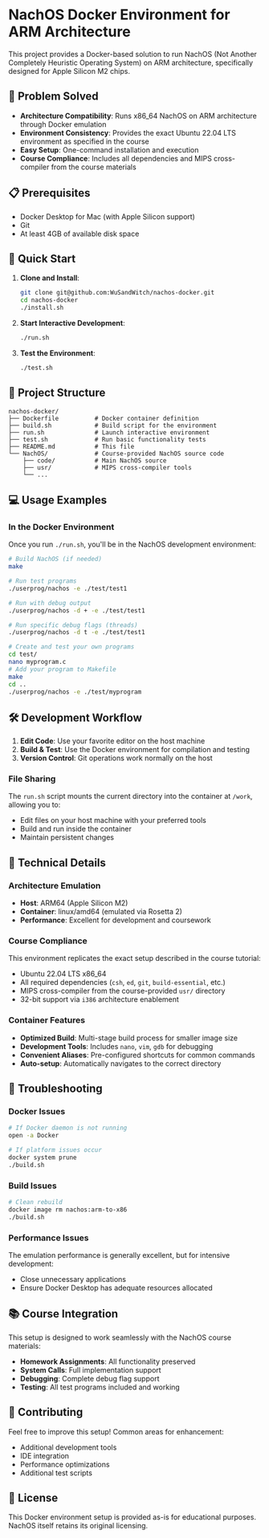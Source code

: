 # NachOS Docker Environment for ARM Architecture

This project provides a Docker-based solution to run NachOS (Not Another Completely Heuristic Operating System) on ARM architecture, specifically designed for Apple Silicon M2 chips.

## 🎯 Problem Solved

- **Architecture Compatibility**: Runs x86_64 NachOS on ARM architecture through Docker emulation
- **Environment Consistency**: Provides the exact Ubuntu 22.04 LTS environment as specified in the course
- **Easy Setup**: One-command installation and execution
- **Course Compliance**: Includes all dependencies and MIPS cross-compiler from the course materials

## 📋 Prerequisites

- Docker Desktop for Mac (with Apple Silicon support)
- Git
- At least 4GB of available disk space

## 🚀 Quick Start

1. **Clone and Install**:
   ```bash
   git clone git@github.com:WuSandWitch/nachos-docker.git
   cd nachos-docker
   ./install.sh
   ```

2. **Start Interactive Development**:
   ```bash
   ./run.sh
   ```

3. **Test the Environment**:
   ```bash
   ./test.sh
   ```

## 📁 Project Structure

```
nachos-docker/
├── Dockerfile          # Docker container definition
├── build.sh            # Build script for the environment
├── run.sh              # Launch interactive environment
├── test.sh             # Run basic functionality tests
├── README.md           # This file
└── NachOS/             # Course-provided NachOS source code
    ├── code/           # Main NachOS source
    ├── usr/            # MIPS cross-compiler tools
    └── ...
```

## 💻 Usage Examples

### In the Docker Environment

Once you run `./run.sh`, you'll be in the NachOS development environment:

```bash
# Build NachOS (if needed)
make

# Run test programs
./userprog/nachos -e ./test/test1

# Run with debug output
./userprog/nachos -d + -e ./test/test1

# Run specific debug flags (threads)
./userprog/nachos -d t -e ./test/test1

# Create and test your own programs
cd test/
nano myprogram.c
# Add your program to Makefile
make
cd ..
./userprog/nachos -e ./test/myprogram
```

## 🛠 Development Workflow

1. **Edit Code**: Use your favorite editor on the host machine
2. **Build & Test**: Use the Docker environment for compilation and testing
3. **Version Control**: Git operations work normally on the host

### File Sharing

The `run.sh` script mounts the current directory into the container at `/work`, allowing you to:
- Edit files on your host machine with your preferred tools
- Build and run inside the container
- Maintain persistent changes

## 🔧 Technical Details

### Architecture Emulation

- **Host**: ARM64 (Apple Silicon M2)
- **Container**: linux/amd64 (emulated via Rosetta 2)
- **Performance**: Excellent for development and coursework

### Course Compliance

This environment replicates the exact setup described in the course tutorial:
- Ubuntu 22.04 LTS x86_64
- All required dependencies (`csh`, `ed`, `git`, `build-essential`, etc.)
- MIPS cross-compiler from the course-provided `usr/` directory
- 32-bit support via `i386` architecture enablement

### Container Features

- **Optimized Build**: Multi-stage build process for smaller image size
- **Development Tools**: Includes `nano`, `vim`, `gdb` for debugging
- **Convenient Aliases**: Pre-configured shortcuts for common commands
- **Auto-setup**: Automatically navigates to the correct directory

## 🐛 Troubleshooting

### Docker Issues

```bash
# If Docker daemon is not running
open -a Docker

# If platform issues occur
docker system prune
./build.sh
```

### Build Issues

```bash
# Clean rebuild
docker image rm nachos:arm-to-x86
./build.sh
```

### Performance Issues

The emulation performance is generally excellent, but for intensive development:
- Close unnecessary applications
- Ensure Docker Desktop has adequate resources allocated

## 📚 Course Integration

This setup is designed to work seamlessly with the NachOS course materials:

- **Homework Assignments**: All functionality preserved
- **System Calls**: Full implementation support
- **Debugging**: Complete debug flag support
- **Testing**: All test programs included and working

## 🤝 Contributing

Feel free to improve this setup! Common areas for enhancement:
- Additional development tools
- IDE integration
- Performance optimizations
- Additional test scripts

## 📄 License

This Docker environment setup is provided as-is for educational purposes. NachOS itself retains its original licensing.